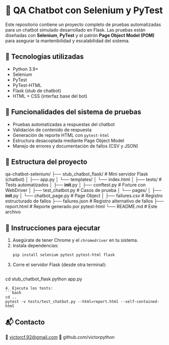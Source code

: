 # 🤖 QA Chatbot con Selenium y PyTest

Este repositorio contiene un proyecto completo de pruebas automatizadas para un chatbot simulado desarrollado en Flask. Las pruebas están diseñadas con **Selenium**, **PyTest** y el patrón **Page Object Model (POM)** para asegurar la mantenibilidad y escalabilidad del sistema.

## 📌 Tecnologías utilizadas

- Python 3.9+
- Selenium
- PyTest
- PyTest-HTML
- Flask (stub de chatbot)
- HTML + CSS (interfaz base del bot)

## 🧪 Funcionalidades del sistema de pruebas

- Pruebas automatizadas a respuestas del chatbot
- Validación de contenido de respuesta
- Generación de reporte HTML con `pytest-html`
- Estructura desacoplada mediante Page Object Model
- Manejo de errores y documentación de fallos (CSV y JSON)

## 📂 Estructura del proyecto

qa-chatbot-selenium/
├── stub_chatbot_flask/               # Mini servidor Flask (chatbot)
│   ├── app.py
│   └── templates/
│       └── index.html
│
├── tests/                            # Tests automatizados
│   ├── __init__.py
│   ├── conftest.py                   # Fixture con WebDriver
│   ├── test_chatbot.py               # Casos de prueba
│   └── pages/
│       ├── __init__.py
│       └── chatbot_page.py           # Page Object
│
├── failures.csv                      # Registro estructurado de fallos
├── failures.json                     # Registro alternativo de fallos
├── report.html                       # Reporte generado por pytest-html
└── README.md                         # Este archivo

## 🚀 Instrucciones para ejecutar

1. Asegúrate de tener Chrome y el `chromedriver` en tu sistema.
2. Instala dependencias:
   ```bash
   pip install selenium pytest pytest-html flask
   ```
3. Corre el servidor Flask (desde otra terminal):
   ```bash
  cd stub_chatbot_flask
  python app.py
   ```
4. Ejecuta los tests:
 ```bash
  cd ..
  pytest -v tests/test_chatbot.py --html=report.html --self-contained-html
   ```

## 📬 Contacto
📧 victorcf.92@gmail.com
🔗 github.com/victorpython

